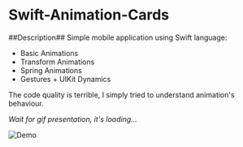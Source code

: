 # Swift-Animation-Cards

##Description##
Simple mobile application using Swift language:
- Basic Animations
- Transform Animations
- Spring Animations
- Gestures + UIKit Dynamics

The code quality is terrible, I simply tried to understand animation's behaviour.

*Wait for gif presentation, it's loading...*

![Demo](ScreenFlow.gif)





